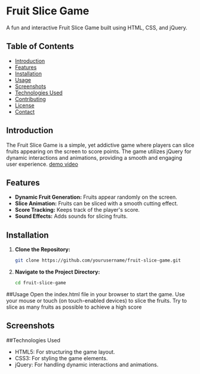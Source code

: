 # Fruit Slice Game

A fun and interactive Fruit Slice Game built using HTML, CSS, and jQuery.

## Table of Contents
- [Introduction](#introduction)
- [Features](#features)
- [Installation](#installation)
- [Usage](#usage)
- [Screenshots](#screenshots)
- [Technologies Used](#technologies-used)
- [Contributing](#contributing)
- [License](#license)
- [Contact](#contact)

## Introduction
The Fruit Slice Game is a simple, yet addictive game where players can slice fruits appearing on the screen to score points. The game utilizes jQuery for dynamic interactions and animations, providing a smooth and engaging user experience.
[demo video]("C:\Users\mgvij\OneDrive\Documents\video-fruit-slice.mp4")

## Features
- **Dynamic Fruit Generation:** Fruits appear randomly on the screen.
- **Slice Animation:** Fruits can be sliced with a smooth cutting effect.
- **Score Tracking:** Keeps track of the player's score.
- **Sound Effects:** Adds sounds for slicing fruits.

## Installation
1. **Clone the Repository:**
   ```sh
   git clone https://github.com/yourusername/fruit-slice-game.git
2. **Navigate to the Project Directory:**
   ```sh
   cd fruit-slice-game
##Usage
   Open the index.html file in your browser to start the game.
   Use your mouse or touch (on touch-enabled devices) to slice the fruits.
   Try to slice as many fruits as possible to achieve a high score

## Screenshots

##Technologies Used
* HTML5: For structuring the game layout.
* CSS3: For styling the game elements.
* jQuery: For handling dynamic interactions and animations.

